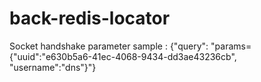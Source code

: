 # back-redis-locator

Socket handshake parameter sample : {"query": "params={\"uuid\":\"e630b5a6-41ec-4068-9434-dd3ae43236cb\", \"username\":\"dns\"}"}
